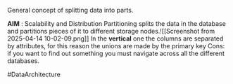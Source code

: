  General concept of splitting data into parts.

**AIM** : Scalability and Distribution
	Partitioning splits the data in the database and partitions pieces of it to different storage nodes.![[Screenshot from 2025-04-14 10-02-09.png]]
	In the **vertical** one the columns are separated by attributes, for this reason the unions are made by the primary key 
	Cons: if you want to find out something you must navigate across all the different databases.

#DataArchitecture